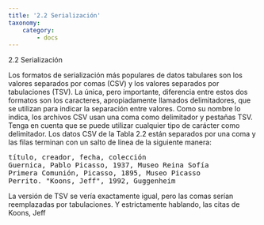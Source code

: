 ```yaml
---
title: '2.2 Serialización'
taxonomy:
    category:
        - docs
---
```


2.2 Serialización

Los formatos de serialización más populares de datos tabulares son los valores separados por comas (CSV) y los valores separados por tabulaciones (TSV). La única, pero importante, diferencia entre estos dos formatos son los caracteres, apropiadamente llamados delimitadores, que se utilizan para indicar la separación entre valores. Como su nombre lo indica, los archivos CSV usan una coma como delimitador y pestañas TSV. Tenga en cuenta que se puede utilizar cualquier tipo de carácter como delimitador. Los datos CSV de la Tabla 2.2 están separados por una coma y las filas terminan con un salto de línea de la siguiente manera:

<kbd>título, creador, fecha, colección </br>
Guernica, Pablo Picasso, 1937, Museo Reina Sofía</br>
Primera Comunión, Picasso, 1895, Museo Picasso</br>
Perrito. "Koons, Jeff", 1992, Guggenheim</br>
</kbd>

La versión de TSV se vería exactamente igual, pero las comas serían reemplazadas por tabulaciones. Y estrictamente hablando, las citas de Koons, Jeff
